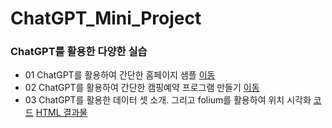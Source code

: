 # ChatGPT_Mini_Project


### ChatGPT를 활용한 다양한 실습
 * 01 ChatGPT를 활용하여 간단한 홈페이지 샘플 [이동](https://ldjwj.github.io/ChatGPT_Mini_Project/mypage02_grace.html)
 * 02 ChatGPT를 활용하여 간단한 캠핑예약 프로그램 만들기 [이동](./code/ChatGPT_class01_python.py)
 * 03 ChatGPT를 활용한 데이터 셋 소개. 그리고 folium를 활용하여 위치 시각화 [코드](./seoul_food19_location.html) [HTML 결과물](https://ldjwj.github.io/ChatGPT_Mini_Project/seoul_10food_2305.html)

